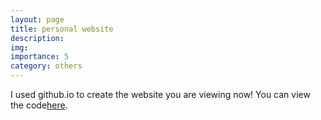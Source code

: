 ```yaml
---
layout: page
title: personal website
description: 
img: 
importance: 5
category: others
---
```


I used github.io to create the website you are viewing now! You can view the code[here](https://github.com/estellaka/estellaka.github.io/tree/master).